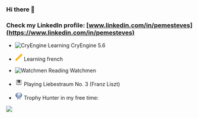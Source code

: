 ### Hi there 👋 
### Check my LinkedIn profile: [www.linkedin.com/in/pemesteves](https://www.linkedin.com/in/pemesteves)

- <img src="icons/cryengine.ico" alt="CryEngine" width="20px" max-width="20px"/> Learning CryEngine 5.6

- <img src="icons/baguette.png" alt="Baguette" width="20px" max-width="20px"/> Learning french

- <img src="icons/watchmen.ico" alt="Watchmen" width="20px" max-width="20px"/> Reading Watchmen

- <img src="icons/piano.png" alt="Piano" width="20px" max-width="20px"/> Playing Liebestraum No. 3 (Franz Liszt)

- <img src="icons/platinum.png" alt="Platinum Trophy" width="20px" max-width="20px"/> Trophy Hunter in my free time:

<a href="https://psnprofiles.com/funeven"><img src="https://card.psnprofiles.com/2/funeven.png?" border="0"></a>
